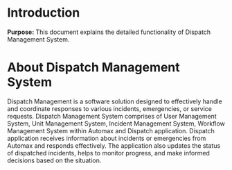 # Introduction

**Purpose:** This document explains the detailed functionality of Dispatch Management System.

# About Dispatch Management System

Dispatch Management is a software solution designed to effectively handle and coordinate responses to various incidents, emergencies, or service requests. Dispatch Management System comprises of User Management System, Unit Management System, Incident Management System, Workflow Management System within Automax and Dispatch application. Dispatch application receives information about incidents or emergencies from Automax and responds effectively. The application also updates the status of dispatched incidents, helps to monitor progress, and make informed decisions based on the situation.
